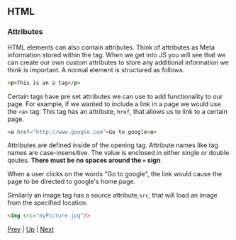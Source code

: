 ## HTML

### Attributes
HTML elements can also contain attributes. Think of attributes as Meta information stored within the tag.  When we get into JS you will see that we can create our own custom attributes to store any additional information we think is important. A normal element is structured as follows.

```html
<p>This is an a tag</p>
```

Certain tags have pre set attributes we can use to add functionality to our page. For example, if we wanted to include a link in a page we would use the `<a>` tag. This tag has an attribute, `href`, that allows us to link to a certain page.

```html
<a href="http://www.google.com">Go to google<a>
```

Attributes are defined inside of the opening tag. Attribute names like tag names are case-insensitive.
The value is enclosed in either single or double qoutes.  **There must be no spaces around the `=` sign**. 

When a user clicks on the words "Go to google", the link would cause the page to be directed to google's home page.

Similarly an image tag has a source attribute,`src`, that will load an image from the specified location.

```html
<img src="myPicture.jpg"/>
```

[Prev](2_htmlHelloWorld.md) | [Up](../README.md) | [Next](4_html_glossary.md)
